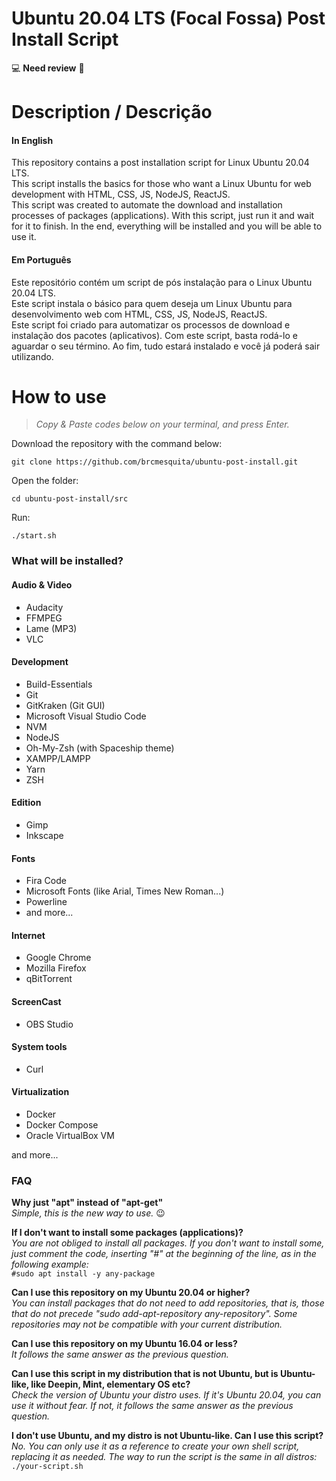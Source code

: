 # Ubuntu 20.04 LTS (Focal Fossa) Post Install Script

:computer: **Need review** :penguin:

# Description / Descrição

#### In English

This repository contains a post installation script for Linux Ubuntu 20.04 LTS.  
This script installs the basics for those who want a Linux Ubuntu for web development with HTML, CSS, JS, NodeJS, ReactJS.  
This script was created to automate the download and installation processes of packages (applications). With this script, just run it and wait for it to finish. In the end, everything will be installed and you will be able to use it.

#### Em Português

Este repositório contém um script de pós instalação para o Linux Ubuntu 20.04 LTS.  
Este script instala o básico para quem deseja um Linux Ubuntu para desenvolvimento web com HTML, CSS, JS, NodeJS, ReactJS.  
Este script foi criado para automatizar os processos de download e instalação dos pacotes (aplicativos). Com este script, basta rodá-lo e aguardar o seu término. Ao fim, tudo estará instalado e você já poderá sair utilizando.

# How to use

> _Copy & Paste codes below on your terminal, and press Enter._

Download the repository with the command below:

```
git clone https://github.com/brcmesquita/ubuntu-post-install.git
```

Open the folder:

```
cd ubuntu-post-install/src
```

Run:

```
./start.sh
```

### What will be installed?

#### Audio & Video

- Audacity
- FFMPEG
- Lame (MP3)
- VLC

#### Development

- Build-Essentials
- Git
- GitKraken (Git GUI)
- Microsoft Visual Studio Code
- NVM
- NodeJS
- Oh-My-Zsh (with Spaceship theme)
- XAMPP/LAMPP
- Yarn
- ZSH

#### Edition

- Gimp
- Inkscape

#### Fonts

- Fira Code
- Microsoft Fonts (like Arial, Times New Roman...)
- Powerline
- and more...

#### Internet

- Google Chrome
- Mozilla Firefox
- qBitTorrent

#### ScreenCast

- OBS Studio

#### System tools

- Curl

#### Virtualization

- Docker
- Docker Compose
- Oracle VirtualBox VM

and more...

### FAQ

**Why just "apt" instead of "apt-get"**  
_Simple, this is the new way to use._ :wink:

**If I don't want to install some packages (applications)?**  
_You are not obliged to install all packages. If you don't want to install some, just comment the code, inserting "#" at the beginning of the line, as in the following example:_  
`#sudo apt install -y any-package`

**Can I use this repository on my Ubuntu 20.04 or higher?**  
_You can install packages that do not need to add repositories, that is, those that do not precede "sudo add-apt-repository any-repository". Some repositories may not be compatible with your current distribution._

**Can I use this repository on my Ubuntu 16.04 or less?**  
_It follows the same answer as the previous question._

**Can I use this script in my distribution that is not Ubuntu, but is Ubuntu-like, like Deepin, Mint, elementary OS etc?**  
_Check the version of Ubuntu your distro uses. If it's Ubuntu 20.04, you can use it without fear. If not, it follows the same answer as the previous question._

**I don't use Ubuntu, and my distro is not Ubuntu-like. Can I use this script?**  
_No. You can only use it as a reference to create your own shell script, replacing it as needed. The way to run the script is the same in all distros:_  
`./your-script.sh`
